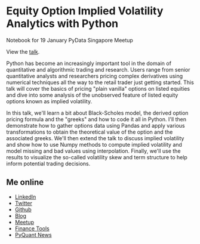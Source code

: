 # Equity Option Implied Volatility Analytics with Python

Notebook for 19 January PyData Singapore Meetup

View the [talk](https://github.com/jasonstrimpel/PyData-Meetup).

Python has become an increasingly important tool in the domain of quantitative and algorithmic trading and research. Users range from senior quantitative analysts and researchers pricing complex derivatives using numerical techniques all the way to the retail trader just getting started. This talk will cover the basics of pricing "plain vanilla" options on listed equities and dive into some analysis of the unobserved feature of listed equity options known as implied volatility.

In this talk, we'll learn a bit about Black-Scholes model, the derived option pricing formula and the "greeks" and how to code it all in Python. I'll then demonstrate how to gather options data using Pandas and apply various transformations to obtain the theoretical value of the option and the associated greeks. We'll then extend the talk to discuss implied volatility and show how to use Numpy methods to compute implied volatility and model missing and bad values using interpolation. Finally, we'll use the results to visualize the so-called volatility skew and term structure to help inform potential trading decisions.

## Me online

* [LinkedIn](https://sg.linkedin.com/in/jasonstrimpel)
* [Twitter](https://twitter.com/jasonstrimpel)
* [Github](https://github.com/jasonstrimpel)
* [Blog](http://www.bespokeoptions.com/blog)
* [Meetup](http://www.meetup.com/members/37553102/)
* [Finance Tools](http://finance.jasonstrimpel.com)
* [PyQuant News](http://www.pyquantnews.com)
